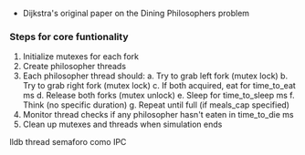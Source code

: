 - Dijkstra's original paper on the Dining Philosophers problem

### Steps for core funtionality

1. Initialize mutexes for each fork
2. Create philosopher threads
3. Each philosopher thread should:
   a. Try to grab left fork (mutex lock)
   b. Try to grab right fork (mutex lock)
   c. If both acquired, eat for time_to_eat ms
   d. Release both forks (mutex unlock)
   e. Sleep for time_to_sleep ms
   f. Think (no specific duration)
   g. Repeat until full (if meals_cap specified)
4. Monitor thread checks if any philosopher hasn't eaten in time_to_die ms
5. Clean up mutexes and threads when simulation ends

lldb thread
semaforo como IPC
